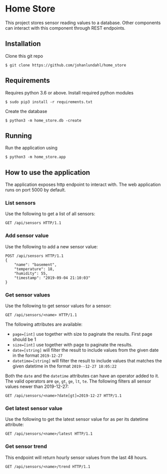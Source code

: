 # Home Store
This project stores sensor reading values to a database. Other components can interact with this component through REST endpoints.


## Installation

Clone this git repo

```
$ git clone https://github.com/johanlundahl/home_store
```


## Requirements
Requires python 3.6 or above. Install required python modules

```
$ sudo pip3 install -r requirements.txt
```

Create the database 
```
$ python3 -m home_store.db -create
```


## Running
Run the application using
```
$ python3 -m home_store.app
```

## How to use the application
The application exposes http endpoint to interact with. The web application runs on port 5000 by default.

### List sensors
Use the following to get a list of all sensors:
```
GET /api/sensors HTTP/1.1
```

### Add sensor value
Use the following to add a new sensor value:
```
POST /api/sensors HTTP/1.1
{
	"name": "basement",
	"temperature": 18,
	"humidity": 55,
	"timestamp": "2019-09-04 21:10:03"
}
```

### Get sensor values
Use the following to get sensor values for a sensor:
```
GET /api/sensors/<name> HTTP/1.1
```

The following attributes are available:
* `page=[int]` use together with size to paginate the results. First page should be 1
* `size=[int]` use together with page to paginate the results.
* `date=[string]` will filter the result to include values from the given date in the format `2019-12-27`
* `datetime=[string]` will filter the result to include values that matches the given datetime in the format `2019--12-27 18:05:22`

Both the `date` and the `datetime` attributes can have an operator added to it. The valid operators are `qe`, `gt`, `ge`, `lt`, `te`. The following filters all sensor values newer than 2019-12-27:
```
GET /api/sensors/<name>?date[gt]=2019-12-27 HTTP/1.1
``` 

### Get latest sensor value
Use the following to get the latest sensor value for <name> as per its datetime attribute:
```
GET /api/sensors/<name>/latest HTTP/1.1
```

### Get sensor trend
This endpoint will return hourly sensor values from the last 48 hours.
```
GET /api/sensors/<name>/trend HTTP/1.1 
```